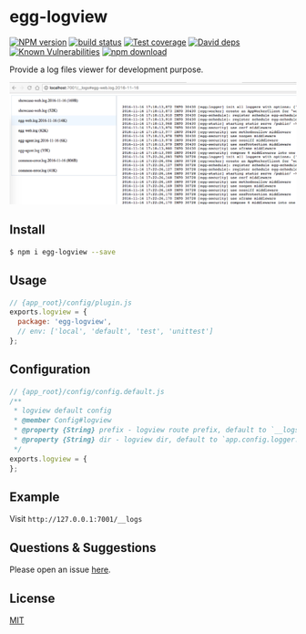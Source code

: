 # egg-logview

[![NPM version][npm-image]][npm-url]
[![build status][travis-image]][travis-url]
[![Test coverage][codecov-image]][codecov-url]
[![David deps][david-image]][david-url]
[![Known Vulnerabilities][snyk-image]][snyk-url]
[![npm download][download-image]][download-url]

[npm-image]: https://img.shields.io/npm/v/egg-logview.svg?style=flat-square
[npm-url]: https://npmjs.org/package/egg-logview
[travis-image]: https://img.shields.io/travis/eggjs/egg-logview.svg?style=flat-square
[travis-url]: https://travis-ci.org/eggjs/egg-logview
[codecov-image]: https://img.shields.io/codecov/c/github/eggjs/egg-logview.svg?style=flat-square
[codecov-url]: https://codecov.io/github/eggjs/egg-logview?branch=master
[david-image]: https://img.shields.io/david/eggjs/egg-logview.svg?style=flat-square
[david-url]: https://david-dm.org/eggjs/egg-logview
[snyk-image]: https://snyk.io/test/npm/egg-logview/badge.svg?style=flat-square
[snyk-url]: https://snyk.io/test/npm/egg-logview
[download-image]: https://img.shields.io/npm/dm/egg-logview.svg?style=flat-square
[download-url]: https://npmjs.org/package/egg-logview

Provide a log files viewer for development purpose.

![](snapshot.png)

## Install

```bash
$ npm i egg-logview --save
```

## Usage

```js
// {app_root}/config/plugin.js
exports.logview = {
  package: 'egg-logview',
  // env: ['local', 'default', 'test', 'unittest']
};
```

## Configuration

```js
// {app_root}/config/config.default.js
/**
 * logview default config
 * @member Config#logview
 * @property {String} prefix - logview route prefix, default to `__logs`
 * @property {String} dir - logview dir, default to `app.config.logger.dir`
 */
exports.logview = {
};
```

## Example

Visit `http://127.0.0.1:7001/__logs`

## Questions & Suggestions

Please open an issue [here](https://github.com/eggjs/egg/issues).

## License

[MIT](LICENSE)
